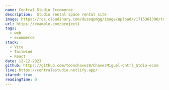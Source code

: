 ```yaml
---
name: Central Studio Eccomerce
description:  Studio rental space rental site  
image: https://res.cloudinary.com/duzeqpmgg/image/upload/v1715361390/toonchavez_Dev/projects/centra-estudio-eccom_h735cn.png
url: https://example.com/project1
tags:
  - web
  - ecommerce
stack:
  - Vite
  - Tailwind
  - React
date: 12-12-2023
github: https://github.com/toonchavez8/ChavezMiguel-Cntrl_Stdio-ecom
live: https://centralestudio.netlify.app/
stared: true
readingTime: 0
---
```

